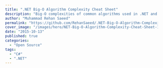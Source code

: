 ```yaml
---
title: ".NET Big-O Algorithm Complexity Cheat Sheet"
description: "Big-O complexities of common algorithms used in .NET and Computer Science."
author: "Muhammad Rehan Saeed"
permalink: "https://github.com/RehanSaeed/.NET-Big-O-Algorithm-Complexity-Cheat-Sheet"
cover_image: "/images/hero/NET-Big-O-Algorithm-Complexity-Cheat-Sheet-1366x768.jpg"
date: "2015-10-13"
published: true
categories:
  - "Open Source"
tags:
  - "C#"
  - ".NET"
---
```

